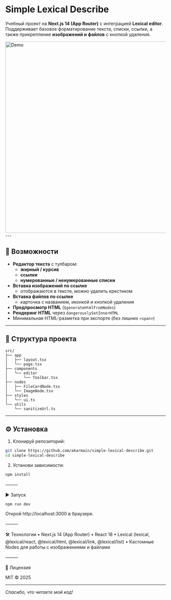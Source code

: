 # Simple Lexical Describe

Учебный проект на **Next.js 14 (App Router)** с интеграцией **Lexical editor**.
Поддерживает базовое форматирование текста, списки, ссылки, а также прикрепление **изображений и файлов** с кнопкой удаления.

<img src="https://s3.akarmain.ru/S/YzWdc.mp4" alt="Demo" width="600">
---

## 🚀 Возможности

- **Редактор текста** с тулбаром:
  - **жирный / курсив**
  - **ссылки**
  - **нумерованные / ненумерованные списки**
- **Вставка изображений по ссылке**
  - отображаются в тексте, можно удалить крестиком
- **Вставка файлов по ссылке**
  - карточка с названием, иконкой и кнопкой удаления
- **Предпросмотр HTML** (`$generateHtmlFromNodes`)
- **Рендеринг HTML** через `dangerouslySetInnerHTML`
- Минимальная HTML-разметка при экспорте (без лишних `<span>`)

---

## 📂 Структура проекта
```
src/
├── app
│   ├── layout.tsx
│   └── page.tsx
├── components
│   └── editor
│       └── Toolbar.tsx
├── nodes
│   ├── FileCardNode.tsx
│   └── ImageNode.tsx
├── styles
│   └── ui.ts
└── utils
    └── sanitizeUrl.ts
```
---

## ⚙️ Установка

1. Клонируй репозиторий:

```bash
git clone https://github.com/akarmain/simple-lexical-describe.git
cd simple-lexical-describe
```
2.	Установи зависимости:

```bash
npm install
```

⸻

▶️ Запуск

`npm run dev`

Открой http://localhost:3000 в браузере.

⸻

🛠 Технологии
	•	Next.js 14 (App Router)
	•	React 18
	•	Lexical (lexical, @lexical/react, @lexical/html, @lexical/link, @lexical/list)
	•	Кастомные Nodes для работы с изображениями и файлами

⸻

🔑 Лицензия

MIT © 2025

___
_Спасибо, что читаете мой код!_
